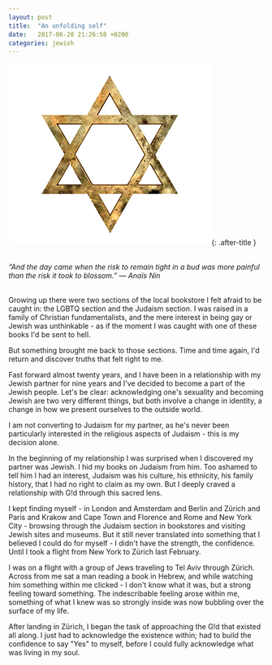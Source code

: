 ```yaml
---
layout: post
title:  "An unfolding self"
date:   2017-06-20 21:26:58 +0200
categories: jewish
---
```


![Writing](/assets/images/magein.jpeg){: .after-title }
<br/><br/>

*“And the day came when the risk to remain tight in a bud was more painful than the risk it took to blossom.”
— Anaïs Nin*<br/><br/>

Growing up there were two sections of the local bookstore I felt afraid to be caught in: the LGBTQ section and the Judaism section. I was raised in a family of Christian fundamentalists, and the mere interest in being gay or Jewish was unthinkable - as if the moment I was caught with one of these books I'd be sent to hell.

But something brought me back to those sections. Time and time again, I'd return and discover truths that felt right to me. 

Fast forward almost twenty years, and I have been in a relationship with my Jewish partner for nine years and I've decided to become a part of the Jewish people. Let's be clear: acknowledging one's sexuality and becoming Jewish are two very different things, but both involve a change in identity, a change in how we present ourselves to the outside world.

I am not converting to Judaism for my partner, as he's never been particularly interested in the religious aspects of Judaism - this is my decision alone.

In the beginning of my relationship I was surprised when I discovered my partner was Jewish. I hid my books on Judaism from him. Too ashamed to tell him I had an interest, Judaism was his culture, his ethnicity, his family history, that I had no right to claim as my own. But I deeply craved a relationship with G!d through this sacred lens.

I kept finding myself - in London and Amsterdam and Berlin and Zürich and Paris and Krakow and Cape Town and Florence and Rome and New York City - browsing through the Judaism section in bookstores and visiting Jewish sites and museums. But it still never translated into something that I believed I could do for myself - I didn't have the strength, the confidence. Until I took a flight from New York to Zürich last February.

I was on a flight with a group of Jews traveling to Tel Aviv through Zürich. Across from me sat a man reading a book in Hebrew, and while watching him something within me clicked - I don't know what it was, but a strong feeling toward something. The indescribable feeling arose within me, something of what I knew was so strongly inside was now bubbling over the surface of my life.

After landing in Zürich, I began the task of approaching the G!d that existed all along. I just had to acknowledge the existence within; had to build the confidence to say "Yes" to myself, before I could fully acknowledge what was living in my soul.